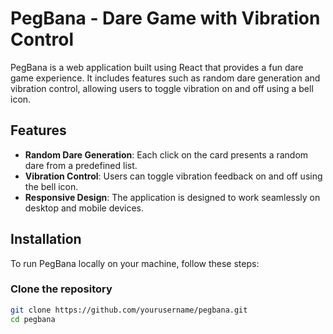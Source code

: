 # PegBana - Dare Game with Vibration Control

PegBana is a web application built using React that provides a fun dare game experience. It includes features such as random dare generation and vibration control, allowing users to toggle vibration on and off using a bell icon.

## Features

- **Random Dare Generation**: Each click on the card presents a random dare from a predefined list.
- **Vibration Control**: Users can toggle vibration feedback on and off using the bell icon.
- **Responsive Design**: The application is designed to work seamlessly on desktop and mobile devices.

## Installation

To run PegBana locally on your machine, follow these steps:

### Clone the repository

```bash
git clone https://github.com/yourusername/pegbana.git
cd pegbana
